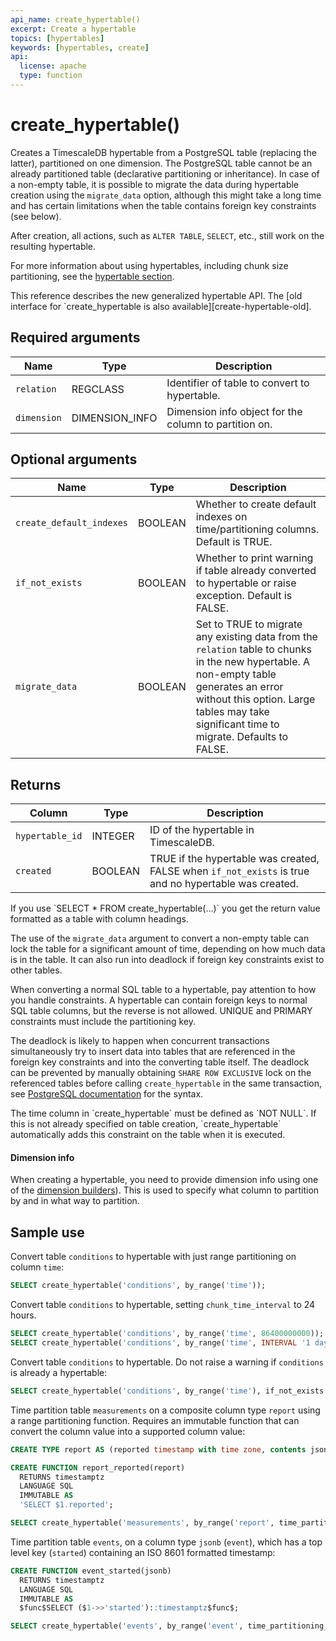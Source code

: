 ```yaml
---
api_name: create_hypertable()
excerpt: Create a hypertable
topics: [hypertables]
keywords: [hypertables, create]
api:
  license: apache
  type: function
---
```


# create_hypertable()

Creates a TimescaleDB hypertable from a PostgreSQL table (replacing the latter),
partitioned on one dimension. The PostgreSQL table cannot be an already partitioned table
(declarative partitioning or inheritance). In case of a non-empty table, it is
possible to migrate the data during hypertable creation using the `migrate_data`
option, although this might take a long time and has certain limitations when
the table contains foreign key constraints (see below).

After creation, all actions, such as `ALTER TABLE`, `SELECT`, etc., still work
on the resulting hypertable.

For more information about using hypertables, including chunk size partitioning,
see the [hypertable section][hypertable-docs].

<highlight type="note">
This reference describes the new generalized hypertable API. The [old
interface for `create_hypertable is also
available][create-hypertable-old].
</highlight>

## Required arguments

|Name|Type|Description|
|-|-|-|
|`relation`|REGCLASS|Identifier of table to convert to hypertable.|
| `dimension` | DIMENSION_INFO | Dimension info object for the column to partition on. |

## Optional arguments

|Name|Type|Description|
|-|-|-|
|`create_default_indexes`|BOOLEAN|Whether to create default indexes on time/partitioning columns. Default is TRUE.|
|`if_not_exists`|BOOLEAN|Whether to print warning if table already converted to hypertable or raise exception. Default is FALSE.|
|`migrate_data`|BOOLEAN|Set to TRUE to migrate any existing data from the `relation` table to chunks in the new hypertable. A non-empty table generates an error without this option. Large tables may take significant time to migrate. Defaults to FALSE.|

## Returns

|Column|Type|Description|
|-|-|-|
|`hypertable_id`|INTEGER|ID of the hypertable in TimescaleDB.|
|`created`|BOOLEAN|TRUE if the hypertable was created, FALSE when `if_not_exists` is true and no hypertable was created.|

<Highlight type="note">
If you use `SELECT * FROM create_hypertable(...)` you get the return value
formatted as a table with column headings.
</Highlight>

The use of the `migrate_data` argument to convert a non-empty table can
lock the table for a significant amount of time, depending on how much data is
in the table. It can also run into deadlock if foreign key constraints exist to
other tables.

When converting a normal SQL table to a hypertable, pay attention to how you handle
constraints. A hypertable can contain foreign keys to normal SQL table columns,
but the reverse is not allowed. UNIQUE and PRIMARY constraints must include the
partitioning key.

The deadlock is likely to happen when concurrent transactions simultaneously try
to insert data into tables that are referenced in the foreign key constraints
and into the converting table itself. The deadlock can be prevented by manually
obtaining `SHARE ROW EXCLUSIVE` lock on the referenced tables before calling
`create_hypertable` in the same transaction, see
[PostgreSQL documentation](https://www.postgresql.org/docs/current/sql-lock.html)
for the syntax.

<Highlight type="note">
The time column in `create_hypertable` must be defined as `NOT NULL`. If this is
not already specified on table creation, `create_hypertable` automatically adds
this constraint on the table when it is executed.
</Highlight>

#### Dimension info
 
When creating a hypertable, you need to provide dimension info using
one of the [dimension builders][dimension-builders]). This is used to
specify what column to partition by and in what way to partition.

## Sample use

Convert table `conditions` to hypertable with just range partitioning on column `time`:

```sql
SELECT create_hypertable('conditions', by_range('time'));
```

Convert table `conditions` to hypertable, setting `chunk_time_interval` to 24 hours.

```sql
SELECT create_hypertable('conditions', by_range('time', 86400000000));
SELECT create_hypertable('conditions', by_range('time', INTERVAL '1 day'));
```

Convert table `conditions` to hypertable. Do not raise a warning
if `conditions` is already a hypertable:

```sql
SELECT create_hypertable('conditions', by_range('time'), if_not_exists => TRUE);
```

Time partition table `measurements` on a composite column type `report` using a
range partitioning function. Requires an immutable function that can convert the
column value into a supported column value:

```sql
CREATE TYPE report AS (reported timestamp with time zone, contents jsonb);

CREATE FUNCTION report_reported(report)
  RETURNS timestamptz
  LANGUAGE SQL
  IMMUTABLE AS
  'SELECT $1.reported';

SELECT create_hypertable('measurements', by_range('report', time_partitioning_func => 'report_reported'));
```

Time partition table `events`, on a column type `jsonb` (`event`), which has
a top level key (`started`) containing an ISO 8601 formatted timestamp:

```sql
CREATE FUNCTION event_started(jsonb)
  RETURNS timestamptz
  LANGUAGE SQL
  IMMUTABLE AS
  $func$SELECT ($1->>'started')::timestamptz$func$;

SELECT create_hypertable('events', by_range('event', time_partitioning_func => 'event_started'));
```

[create_distributed_hypertable]: /api/:currentVersion:/distributed-hypertables/create_distributed_hypertable
[hash-partitions]: /use-timescale/:currentVersion:/hypertables/about-hypertables/#hypertable-partitioning
[hypertable-docs]: /use-timescale/:currentVersion:/hypertables/
[create-hypertable-old]: /api/:currentVersion:/hypertable/create_hypertable_old
[dimension-builders]: /api/:currentVersion:/hypertable/dimension_info
[by-range]: /api/:currentVersion:/hypertable/dimension_info/#by_range
